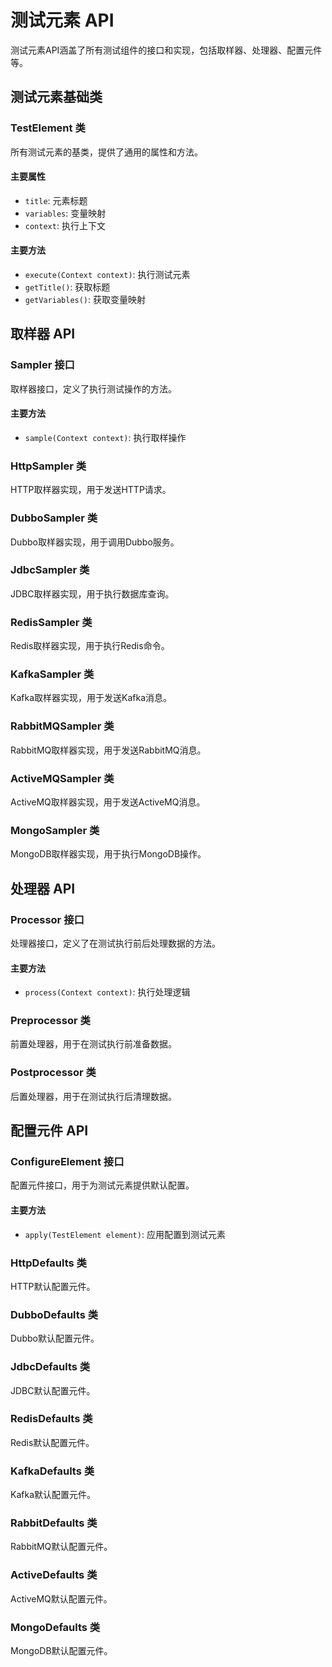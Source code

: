 # 测试元素 API

测试元素API涵盖了所有测试组件的接口和实现，包括取样器、处理器、配置元件等。

## 测试元素基础类

### TestElement 类
所有测试元素的基类，提供了通用的属性和方法。

#### 主要属性
- `title`: 元素标题
- `variables`: 变量映射
- `context`: 执行上下文

#### 主要方法
- `execute(Context context)`: 执行测试元素
- `getTitle()`: 获取标题
- `getVariables()`: 获取变量映射

## 取样器 API

### Sampler 接口
取样器接口，定义了执行测试操作的方法。

#### 主要方法
- `sample(Context context)`: 执行取样操作

### HttpSampler 类
HTTP取样器实现，用于发送HTTP请求。

### DubboSampler 类
Dubbo取样器实现，用于调用Dubbo服务。

### JdbcSampler 类
JDBC取样器实现，用于执行数据库查询。

### RedisSampler 类
Redis取样器实现，用于执行Redis命令。

### KafkaSampler 类
Kafka取样器实现，用于发送Kafka消息。

### RabbitMQSampler 类
RabbitMQ取样器实现，用于发送RabbitMQ消息。

### ActiveMQSampler 类
ActiveMQ取样器实现，用于发送ActiveMQ消息。

### MongoSampler 类
MongoDB取样器实现，用于执行MongoDB操作。

## 处理器 API

### Processor 接口
处理器接口，定义了在测试执行前后处理数据的方法。

#### 主要方法
- `process(Context context)`: 执行处理逻辑

### Preprocessor 类
前置处理器，用于在测试执行前准备数据。

### Postprocessor 类
后置处理器，用于在测试执行后清理数据。

## 配置元件 API

### ConfigureElement 接口
配置元件接口，用于为测试元素提供默认配置。

#### 主要方法
- `apply(TestElement element)`: 应用配置到测试元素

### HttpDefaults 类
HTTP默认配置元件。

### DubboDefaults 类
Dubbo默认配置元件。

### JdbcDefaults 类
JDBC默认配置元件。

### RedisDefaults 类
Redis默认配置元件。

### KafkaDefaults 类
Kafka默认配置元件。

### RabbitDefaults 类
RabbitMQ默认配置元件。

### ActiveDefaults 类
ActiveMQ默认配置元件。

### MongoDefaults 类
MongoDB默认配置元件。